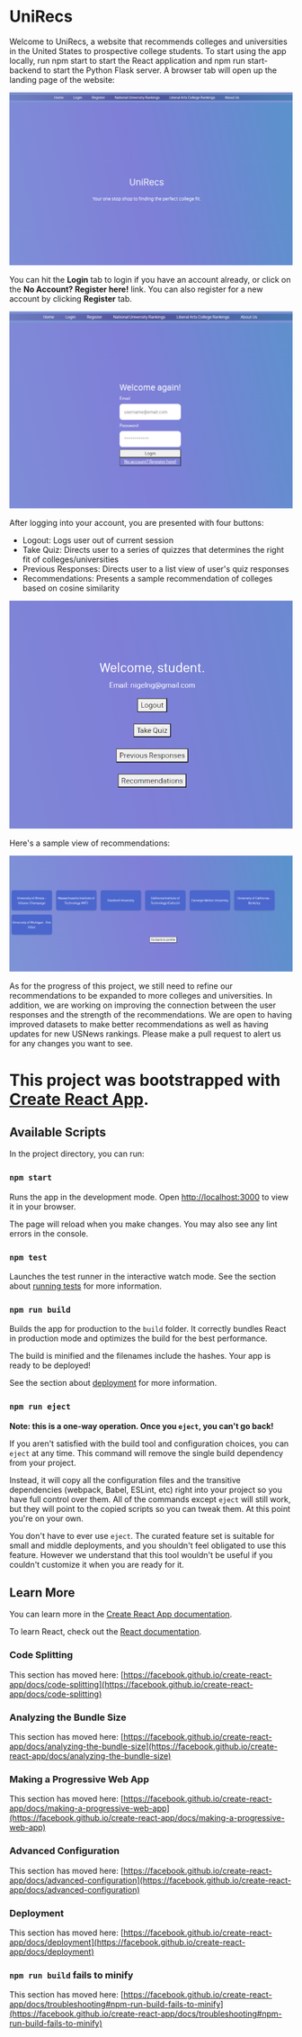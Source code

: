 # UniRecs

Welcome to UniRecs, a website that recommends colleges and universities in the United States to prospective college students. To start using the app locally, run npm start to start the React application and npm run start-backend to start the Python Flask server. A browser tab will open up the landing page of the website:

![1681767780643](image/README/1681767780643.png)

You can hit the **Login** tab to login if you have an account already, or click on the **No Account? Register here!** link. You can also register for a new account by clicking **Register** tab. 

![1681767857777](image/README/1681767857777.png)

After logging into your account, you are presented with four buttons:

* Logout: Logs user out of current session
* Take Quiz: Directs user to a series of quizzes that determines the right fit of colleges/universities
* Previous Responses: Directs user to a list view of user's quiz responses
* Recommendations: Presents a sample recommendation of colleges based on cosine similarity

![1681768687011](image/README/1681768687011.png)


Here's a sample view of recommendations:

![1681769310362](image/README/1681769310362.png)


As for the progress of this project, we still need to refine our recommendations to be expanded to more colleges and universities. In addition, we are working on improving the connection between the user responses and the strength of the recommendations. We are open to having improved datasets to make better recommendations as well as having updates for new USNews rankings. Please make a pull request to alert us for any changes you want to see.


# This project was bootstrapped with [Create React App](https://github.com/facebook/create-react-app).

## Available Scripts

In the project directory, you can run:

### `npm start`

Runs the app in the development mode.
Open [http://localhost:3000](http://localhost:3000) to view it in your browser.

The page will reload when you make changes.
You may also see any lint errors in the console.

### `npm test`

Launches the test runner in the interactive watch mode.
See the section about [running tests](https://facebook.github.io/create-react-app/docs/running-tests) for more information.

### `npm run build`

Builds the app for production to the `build` folder.
It correctly bundles React in production mode and optimizes the build for the best performance.

The build is minified and the filenames include the hashes.
Your app is ready to be deployed!

See the section about [deployment](https://facebook.github.io/create-react-app/docs/deployment) for more information.

### `npm run eject`

**Note: this is a one-way operation. Once you `eject`, you can't go back!**

If you aren't satisfied with the build tool and configuration choices, you can `eject` at any time. This command will remove the single build dependency from your project.

Instead, it will copy all the configuration files and the transitive dependencies (webpack, Babel, ESLint, etc) right into your project so you have full control over them. All of the commands except `eject` will still work, but they will point to the copied scripts so you can tweak them. At this point you're on your own.

You don't have to ever use `eject`. The curated feature set is suitable for small and middle deployments, and you shouldn't feel obligated to use this feature. However we understand that this tool wouldn't be useful if you couldn't customize it when you are ready for it.

## Learn More

You can learn more in the [Create React App documentation](https://facebook.github.io/create-react-app/docs/getting-started).

To learn React, check out the [React documentation](https://reactjs.org/).

### Code Splitting

This section has moved here: [https://facebook.github.io/create-react-app/docs/code-splitting](https://facebook.github.io/create-react-app/docs/code-splitting)

### Analyzing the Bundle Size

This section has moved here: [https://facebook.github.io/create-react-app/docs/analyzing-the-bundle-size](https://facebook.github.io/create-react-app/docs/analyzing-the-bundle-size)

### Making a Progressive Web App

This section has moved here: [https://facebook.github.io/create-react-app/docs/making-a-progressive-web-app](https://facebook.github.io/create-react-app/docs/making-a-progressive-web-app)

### Advanced Configuration

This section has moved here: [https://facebook.github.io/create-react-app/docs/advanced-configuration](https://facebook.github.io/create-react-app/docs/advanced-configuration)

### Deployment

This section has moved here: [https://facebook.github.io/create-react-app/docs/deployment](https://facebook.github.io/create-react-app/docs/deployment)

### `npm run build` fails to minify

This section has moved here: [https://facebook.github.io/create-react-app/docs/troubleshooting#npm-run-build-fails-to-minify](https://facebook.github.io/create-react-app/docs/troubleshooting#npm-run-build-fails-to-minify)

